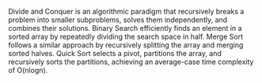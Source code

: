 Divide and Conquer is an algorithmic paradigm that recursively breaks a problem into smaller subproblems, solves them independently, and combines their solutions. 
Binary Search efficiently finds an element in a sorted array by repeatedly dividing the search space in half. 
Merge Sort follows a similar approach by recursively splitting the array and merging sorted halves. 
Quick Sort selects a pivot, partitions the array, and recursively sorts the partitions, achieving an average-case time complexity of O(nlogn).
